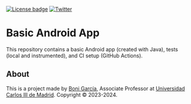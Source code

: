 [![License badge](https://img.shields.io/badge/license-Apache2-green.svg)](http://www.apache.org/licenses/LICENSE-2.0)
[![Twitter](https://img.shields.io/badge/follow-@boni_gg-green.svg)](https://twitter.com/boni_gg)

# Basic Android App

This repository contains a basic Android app (created with Java), tests (local and instrumented), and CI setup (GitHub Actions).

## About

This is a project made by [Boni García], Associate Professor at [Universidad Carlos III de Madrid]. Copyright &copy; 2023-2024.

[Universidad Carlos III de Madrid]: https://www.it.uc3m.es/bogarcia/index.html
[Boni García]: https://bonigarcia.dev/
